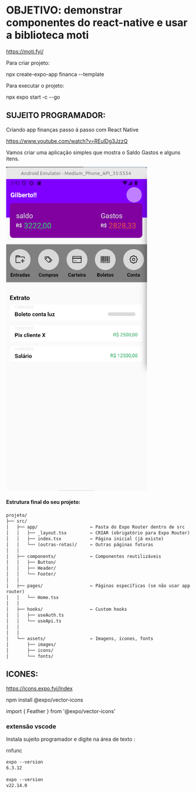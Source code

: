 # OBJETIVO:  demonstrar componentes do react-native e usar a biblioteca moti

https://moti.fyi/

Para criar projeto: 

npx create-expo-app financa --template

Para executar o projeto: 

npx expo start -c --go

## SUJEITO PROGRAMADOR: 

Criando app finanças passo á passo com React Native

https://www.youtube.com/watch?v=REulDg3JzzQ


Vamos criar uma aplicação simples que mostra o Saldo Gastos e alguns itens. 


[![Descrição da imagem](assets/docs/telafinal.png)](assets/docs/telafinal.png)

#### Estrutura final do seu projeto:
```
projeto/
├── src/
│   ├── app/                    ← Pasta do Expo Router dentro de src
│   │   ├── _layout.tsx         ← CRIAR (obrigatório para Expo Router)
│   │   ├── index.tsx           ← Página inicial (já existe)
│   │   └── (outras-rotas)/     ← Outras páginas futuras
│   │
│   ├── components/             ← Componentes reutilizáveis
│   │   ├── Button/
│   │   ├── Header/
│   │   └── Footer/
│   │
│   ├── pages/                  ← Páginas específicas (se não usar app router)
│   │   └── Home.tsx
│   │
│   ├── hooks/                  ← Custom hooks
│   │   ├── useAuth.ts
│   │   └── useApi.ts
│   │
│   │
│   └── assets/                 ← Imagens, ícones, fonts
│       ├── images/
│       ├── icons/
│       └── fonts/
```

## ICONES:

https://icons.expo.fyi/Index

npm install @expo/vector-icons

import { Feather } from '@expo/vector-icons'

<Feather name="user" size={27} color="#000"/>


### extensão vscode 

Instala sujeito programador  e digite na área de texto : 

rnfunc 

```
expo --version
6.3.12

expo --version
v22.14.0

```

